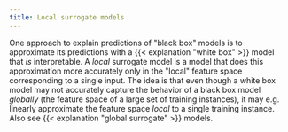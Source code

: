 ```yaml
---
title: Local surrogate models
---
```


One approach to explain predictions of "black box" models is to approximate its predictions with a
{{< explanation "white box" >}} model that *is* interpretable.
A *local* surrogate model is a model that does this approximation more accurately only in the "local" feature space corresponding to a single input.
The idea is that even though a white box model may not accurately capture the behavior of a black box model *globally* (the feature space of a large set of training instances), it may e.g. linearly approximate the feature space *local* to a single training instance.
Also see {{< explanation "global surrogate" >}} models.
